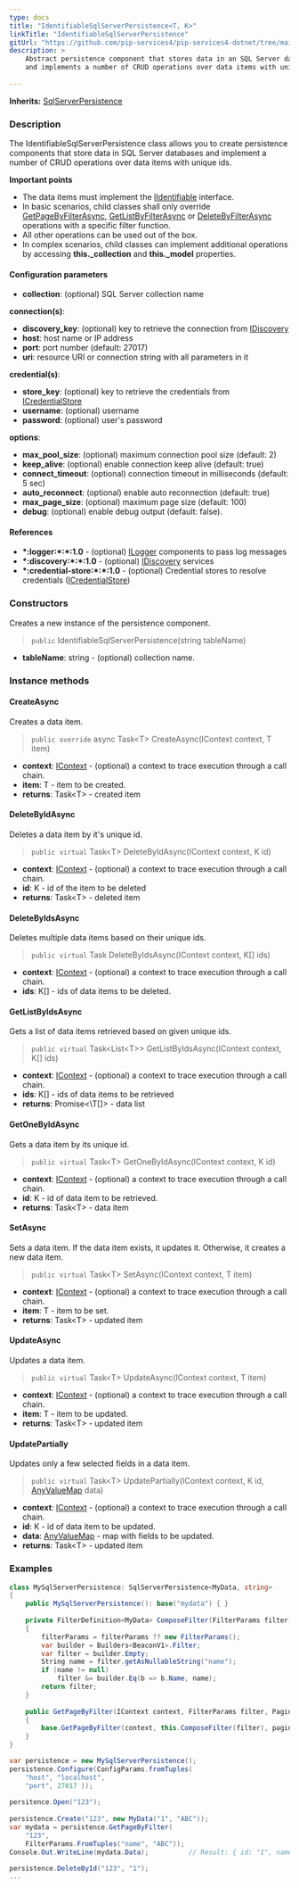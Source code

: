 ```yaml
---
type: docs
title: "IdentifiableSqlServerPersistence<T, K>"
linkTitle: "IdentifiableSqlServerPersistence"
gitUrl: "https://github.com/pip-services4/pip-services4-dotnet/tree/main/pip-services4-sqlserver-dotnet"
description: >
    Abstract persistence component that stores data in an SQL Server database
    and implements a number of CRUD operations over data items with unique ids.
    
---
```


**Inherits:** [SqlServerPersistence<T>](../sqlserver_persistence)

### Description

The IdentifiableSqlServerPersistence class allows you to create persistence components that store data in SQL Server databases and implement a number of CRUD operations over data items with unique ids.

**Important points**

- The data items must implement the [IIdentifiable](../../../data/data/iidentifiable) interface.
- In basic scenarios, child classes shall only override [GetPageByFilterAsync](../sqlserver_persistence/#getpagebyfilter), [GetListByFilterAsync](../sqlserver_persistence/#getlistbyfilterasync) or [DeleteByFilterAsync](../sqlserver_persistence/#deletebyfilterasync)   operations with a specific filter function.
- All other operations can be used out of the box. 
- In complex scenarios, child classes can implement additional operations by accessing **this._collection** and **this._model** properties.

#### Configuration parameters

- **collection**: (optional) SQL Server collection name   

**connection(s)**:   
- **discovery_key**: (optional) key to retrieve the connection from [IDiscovery](../../../config/connect/idiscovery)
- **host**: host name or IP address
- **port**: port number (default: 27017)
- **uri**: resource URI or connection string with all parameters in it 

**credential(s)**:
- **store_key**: (optional) key to retrieve the credentials from [ICredentialStore](../../../config/auth/icredential_store)
- **username**: (optional) username
- **password**: (optional) user's password  

**options**:
- **max_pool_size**: (optional) maximum connection pool size (default: 2)
- **keep_alive**: (optional) enable connection keep alive (default: true)
- **connect_timeout**: (optional) connection timeout in milliseconds (default: 5 sec)
- **auto_reconnect**: (optional) enable auto reconnection (default: true)
- **max_page_size**: (optional) maximum page size (default: 100)
- **debug**: (optional) enable debug output (default: false).



#### References
- **\*:logger:\*:\*:1.0** - (optional) [ILogger](../../../observability/log/ilogger) components to pass log messages
- **\*:discovery:\*:\*:1.0** - (optional) [IDiscovery](../../../config/connect/idiscovery) services
- **\*:credential-store:\*:\*:1.0** - (optional) Credential stores to resolve credentials ([ICredentialStore](../../../config/auth/icredential_store))



### Constructors
Creates a new instance of the persistence component.

> `public` IdentifiableSqlServerPersistence(string tableName)

- **tableName**: string - (optional) collection name.


### Instance methods


#### CreateAsync
Creates a data item.

> `public override` async Task\<T\> CreateAsync(IContext context, T item)

- **context**: [IContext](../../../components/context/icontext) - (optional) a context to trace execution through a call chain.
- **item**: T - item to be created.
- **returns**: Task\<T\> - created item


#### DeleteByIdAsync
Deletes a data item by it's unique id.

> `public virtual` Task\<T\> DeleteByIdAsync(IContext context, K id)

- **context**: [IContext](../../../components/context/icontext) - (optional) a context to trace execution through a call chain.
- **id**: K - id of the item to be deleted
- **returns**: Task\<T\> - deleted item


#### DeleteByIdsAsync
Deletes multiple data items based on their unique ids.

> `public virtual` Task DeleteByIdsAsync(IContext context, K[] ids)

- **context**: [IContext](../../../components/context/icontext) - (optional) a context to trace execution through a call chain.
- **ids**: K[] - ids of data items to be deleted.


#### GetListByIdsAsync
Gets a list of data items retrieved based on given unique ids.

> `public virtual` Task\<List\<T\>\> GetListByIdsAsync(IContext context, K[] ids)

- **context**: [IContext](../../../components/context/icontext) - (optional) a context to trace execution through a call chain.
- **ids**: K[] - ids of data items to be retrieved
- **returns**: Promise<\T[]\> - data list


#### GetOneByIdAsync
Gets a data item by its unique id.

> `public virtual` Task\<T\> GetOneByIdAsync(IContext context, K id)

- **context**: [IContext](../../../components/context/icontext) - (optional) a context to trace execution through a call chain.
- **id**: K - id of data item to be retrieved.
- **returns**: Task\<T\> - data item


#### SetAsync
Sets a data item. If the data item exists, it updates it.
Otherwise, it creates a new data item.

> `public virtual` Task\<T\> SetAsync(IContext context, T item)

- **context**: [IContext](../../../components/context/icontext) - (optional) a context to trace execution through a call chain.
- **item**: T - item to be set.
- **returns**: Task\<T\> - updated item


#### UpdateAsync
Updates a data item.

> `public virtual` Task\<T\> UpdateAsync(IContext context, T item)

- **context**: [IContext](../../../components/context/icontext) - (optional) a context to trace execution through a call chain.
- **item**: T - item to be updated.
- **returns**: Task\<T\> - updated item


#### UpdatePartially
Updates only a few selected fields in a data item.

> `public virtual` Task\<T\> UpdatePartially(IContext context, K id, [AnyValueMap](../../../commons/data/any_value_map) data)

- **context**: [IContext](../../../components/context/icontext) - (optional) a context to trace execution through a call chain.
- **id**: K - id of data item to be updated.
- **data**: [AnyValueMap](../../../commons/data/any_value_map) - map with fields to be updated.
- **returns**: Task\<T\> - updated item

### Examples

```cs
class MySqlServerPersistence: SqlServerPersistence<MyData, string> 
{
    public MySqlServerPersistence(): base("mydata") { }
    
    private FilterDefinition<MyData> ComposeFilter(FilterParams filter)
    {
        filterParams = filterParams ?? new FilterParams();
        var builder = Builders<BeaconV1>.Filter;
        var filter = builder.Empty;
        String name = filter.getAsNullableString("name");
        if (name != null)
            filter &= builder.Eq(b => b.Name, name);
        return filter;
    }
    
    public GetPageByFilter(IContext context, FilterParams filter, PagingParams paging)
    {
        base.GetPageByFilter(context, this.ComposeFilter(filter), paging, null, null);
    }
}

var persistence = new MySqlServerPersistence();
persistence.Configure(ConfigParams.fromTuples(
    "host", "localhost",
    "port", 27017 ));
 
persitence.Open("123");
 
persistence.Create("123", new MyData("1", "ABC"));
var mydata = persistence.GetPageByFilter(
    "123",
    FilterParams.FromTuples("name", "ABC"));
Console.Out.WriteLine(mydata.Data);          // Result: { id: "1", name: "ABC" }

persistence.DeleteById("123", "1");
...

```
